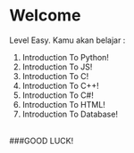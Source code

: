 # Welcome
Level Easy. Kamu akan belajar :<br>
1. Introduction To Python!
2. Introduction To JS!
3. Introduction To C!
4. Introduction To C++!
5. Introduction To C#!
6. Introduction To HTML!
7. Introduction To Database!
<br>
###GOOD LUCK!
